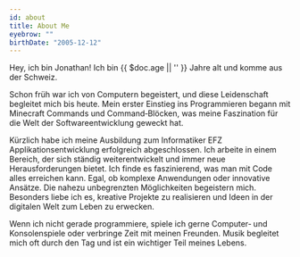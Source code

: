 ```yaml
---
id: about
title: About Me
eyebrow: ""
birthDate: "2005-12-12"
---
```


Hey, ich bin Jonathan! Ich bin {{ $doc.age || '' }} Jahre alt und komme aus der Schweiz.

Schon früh war ich von Computern begeistert, und diese Leidenschaft begleitet mich bis heute. Mein erster Einstieg ins Programmieren begann mit Minecraft Commands und Command‑Blöcken, was meine Faszination für die Welt der Softwareentwicklung geweckt hat.

Kürzlich habe ich meine Ausbildung zum Informatiker EFZ Applikationsentwicklung erfolgreich abgeschlossen. Ich arbeite in einem Bereich, der sich ständig weiterentwickelt und immer neue Herausforderungen bietet. Ich finde es faszinierend, was man mit Code alles erreichen kann. Egal, ob komplexe Anwendungen oder innovative Ansätze. Die nahezu unbegrenzten Möglichkeiten begeistern mich. Besonders liebe ich es, kreative Projekte zu realisieren und Ideen in der digitalen Welt zum Leben zu erwecken.

Wenn ich nicht gerade programmiere, spiele ich gerne Computer‑ und Konsolenspiele oder verbringe Zeit mit meinen Freunden. Musik begleitet mich oft durch den Tag und ist ein wichtiger Teil meines Lebens.
